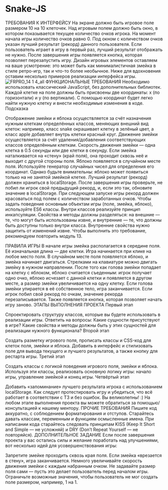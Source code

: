 # Snake-JS
ТРЕБОВАНИЯ К ИНТЕРФЕЙСУ
На экране должно быть игровое поле размером 10 на 10 клеточек.
Над игровым полем должно быть окно, в котором показывается текущее количество очков игрока. На момент начала игры количество очков равно 0.
Под окном с количеством очков указан лучший результат (рекорд) данного пользователя. Если пользователь играет в игру в первый раз, лучший результат отображать не нужно.
После завершения игры появляется кнопка, которая позволяет перезапустить игру.
Дизайн игровых элементов оставляем на ваше усмотрение: это может быть как минималистичная змейка в стиле ретро-игр, так и что-то более необычное. Ниже для вдохновения оставим несколько примеров реализации интерфейса игры.
![FRPRO_14 1 4_all](https://user-images.githubusercontent.com/111201876/211209136-c8f081ab-5241-4c71-9d52-1554f8b3185f.png)
ФУНКЦИОНАЛЬНЫЕ ТРЕБОВАНИЯ
Необходимо использовать классический JavaScript, без дополнительных библиотек.
Каждой клетке на поле должны быть присвоены две координаты: x (по горизонтали) и y (по вертикали). С помощью координат будет легко найти нужную клетку и внести необходимые изменения в коде.
Подсказка

Отображение змейки и яблока осуществляется за счёт назначения нужным клеткам определённых классов, меняющих внешний вид клеток: например, класс snake окрашивает клетку в зелёный цвет, а класс apple добавляет внутрь клетки красный круг.
Движение змейки осуществляется за счёт удаления/добавления соответствующих классов определённым клеткам.
Скорость движения змейки — одна клетка в 0.5 секунды или две клетки в секунду.
Если змейка наталкивается на «стену» (край поля), она проходит сквозь неё и выходит с другой стороны поля.
Яблоко появляется в случайном месте поля. Используйте генератор случайных чисел для определения его координат. Однако будьте внимательны: яблоко может появиться только на не занятой змейкой клетке.
Лучший результат (рекорд) должен храниться в localStorage. После завершения игры проверьте, не побил ли игрок свой предыдущий рекорд, и, если это так, обновите значение в localStorage. При следующем запуске игры рекорд должен красоваться под полем с количеством заработанных очков.
Чтобы задать поведение основным объектам игры (поле, змейка, яблоко), используйте ES6 классы.
Внутри классов реализуйте принцип инкапсуляции. Свойства и методы должны разделяться:
на внешние — те, что могут быть использованы извне,
и внутренние — те, что должны быть доступны только внутри класса.
Внутренние свойства нужно защитить от изменений извне. Чтобы выполнить это требование, рекомендуем повторить модуль 13.

ПРАВИЛА ИГРЫ
В начале игры змейка располагается в середине поля. Её изначальная длина — две клетки.
Игра начинается при клике на любое место поля. В случайном месте поля появляется яблоко, и змейка начинает двигаться. Стрелками на клавиатуре можно двигать змейку в нужном направлении.
После того как голова змейки попадает на клетку с яблоком, яблоко считается съеденным: игрок получает одно очко, яблоко исчезает с данной клетки и появляется в другом месте, а размер змейки увеличивается на одну клетку.
Если голова змейки упирается в её собственное тело, игра заканчивается. Если игрок побил свой рекорд по очкам, значение рекорда перезаписывается. Также появляется кнопка, которая позволяет начать игру заново.
ЭТАПЫ ВЫПОЛНЕНИЯ ПРОЕКТА
Первый этап

Спроектировать структуру классов, которые вы будете использовать в реализации игры. Ответить на вопросы:
Какие сущности присутствуют в игре?
Какие свойства и методы должны быть у этих сущностей для реализации нужного функционала?
Второй этап

Создать разметку игрового поля, прописать классы и CSS-код для клеток поля, змейки и яблока.
Добавить в интерфейс и стилизовать поле для вывода текущего и лучшего результатов, а также кнопку для рестарта игры.
Третий этап

Создать классы с логикой поведения игрового поля, змейки и яблока.
Используя эти классы, реализовать основную логику игры: начало игры, управление змейкой и конец игры.
Четвёртый этап

Добавить «запоминание» лучшего результата игрока с использованием localStorage.
Как следует протестировать игру и убедиться, что всё работает в соответствии с ТЗ и без ошибок.
Вы великолепны! :)
На любом этапе выполнения проекта вы можете обратиться за помощью/консультацией к нашему ментору.
ПРОЧИЕ ТРЕБОВАНИЯ
Пишите код аккуратно, с соблюдением форматирования и отступов.
Старайтесь давать классам, переменным и функциям осмысленные имена.
При написании кода старайтесь следовать принципам KISS (Keep It Short and Simple — не усложняй) и DRY (Don’t Repeat Yourself — не повторяйся).
ДОПОЛНИТЕЛЬНОЕ ЗАДАНИЕ
Если после завершения проекта у вас остались силы и желание поработать над улучшениями, вот несколько идей для усовершенствования игры:

Запретите змейке проходить сквозь края поля. Если змейка «врезается в стену», игра заканчивается.
Немного увеличивайте скорость движения змейки с каждым набранным очком.
Не задавайте размер поля сами — пусть это делает пользователь перед началом игры. Ограничьте возможные значения, чтобы пользователь не мог создать поле размером, например, 1 на 1.
